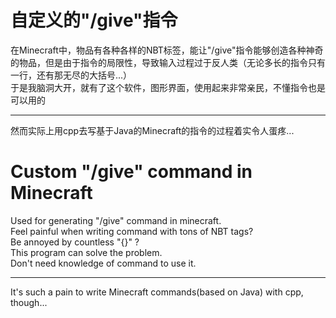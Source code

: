自定义的"/give"指令
====================
在Minecraft中，物品有各种各样的NBT标签，能让"/give"指令能够创造各种神奇的物品，但是由于指令的局限性，导致输入过程过于反人类（无论多长的指令只有一行，还有那无尽的大括号...）<br>
于是我脑洞大开，就有了这个软件，图形界面，使用起来非常亲民，不懂指令也是可以用的<br>

------------------------------------
然而实际上用cpp去写基于Java的Minecraft的指令的过程着实令人蛋疼...


Custom "/give" command in Minecraft
=====================================
Used for generating "/give" command in minecraft.<br>
Feel painful when writing command with tons of NBT tags?<br>
Be annoyed by countless "{}" ?<br>
This program can solve the problem.<br> 
Don't need knowledge of command to use it.<br>

------------------------------------
It's such a pain to write Minecraft commands(based on Java) with cpp, though...
